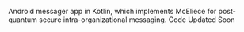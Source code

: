 Android messager app in Kotlin, which implements McEliece for post-quantum secure intra-organizational messaging.
Code Updated Soon
